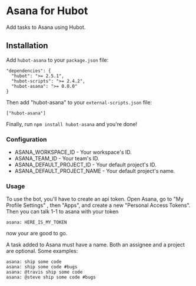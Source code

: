 # Asana for Hubot

Add tasks to Asana using Hubot.

## Installation

Add `hubot-asana` to your `package.json` file:

    "dependencies": {
      "hubot": ">= 2.5.1",
      "hubot-scripts": ">= 2.4.2",
      "hubot-asana": ">= 0.0.0"
    }

Then add "hubot-asana" to your `external-scripts.json` file:

    ["hubot-asana"]

Finally, run `npm install hubot-asana` and you're done!

### Configuration

- ASANA_WORKSPACE_ID - Your workspace's ID.
- ASANA_TEAM_ID - Your team's ID.
- ASANA_DEFAULT_PROJECT_ID - Your default project's ID.
- ASANA_DEFAULT_PROJECT_NAME - Your default project's name.

### Usage

To use the bot, you'll have to create an api token.
Open Asana, go to "My Profile Settings" , then "Apps", and create a new "Personal Access Tokens".
Then you can talk 1-1 to asana with your token

    asana: HERE_IS_MY_TOKEN

now your are good to go.

A task added to Asana must have a name. Both an assignee and a project are optional. Some examples:

    asana: ship some code
    asana: ship some code #bugs
    asana: @travis ship some code
    asana: @steve ship some code #bugs
